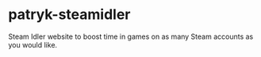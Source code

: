 # patryk-steamidler
Steam Idler website to boost time in games on as many Steam accounts as you would like.
